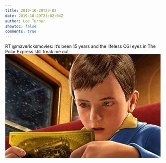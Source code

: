 ```yaml
---
title: 2019-10-29T23-02
date: 2019-10-29T23:02:04Z
author: Lee Turner
showtoc: false
comments: true
---
```


RT @mavericksmovies: It’s been 15 years and the lifeless CGI  eyes in The Polar Express still freak me out ![](/img/x//1189316501242646529-EHnyyW1UcAE9f-y.jpg)

